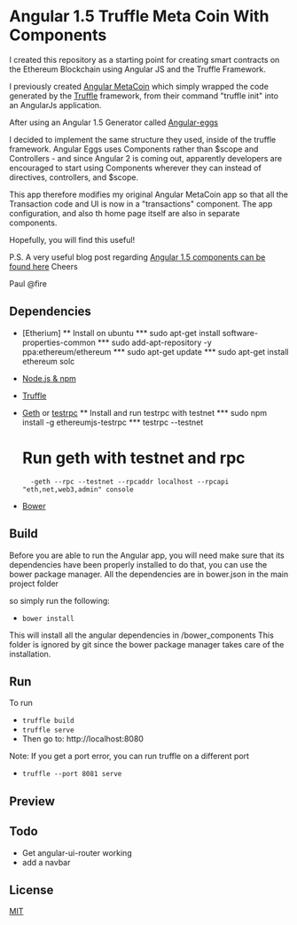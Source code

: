 # Angular 1.5 Truffle Meta Coin With Components 
I created this repository as a starting point for creating
smart contracts on the Ethereum Blockchain using Angular JS and the Truffle Framework.

I previously created [Angular MetaCoin](https://github.com/paulpreibisch/angularMetaCoin) which 
simply wrapped the code generated by the [Truffle](https://github.com/ConsenSys/truffle)
framework, from their command "truffle init" into an AngularJs application.

After using an Angular 1.5 Generator called [Angular-eggs](https://github.com/albatrosary/generator-angular-eggs#readme)

I decided to implement the same structure they used, inside of the truffle framework.
Angular Eggs uses Components rather than $scope and Controllers - and since Angular 2 is coming out, apparently
developers are encouraged to start using Components wherever they can instead of directives, controllers, and $scope.

This app therefore modifies my original Angular MetaCoin app so that all the Transaction code and UI is now in a "transactions" component.
The app configuration, and also th home page itself are also in separate components.

Hopefully, you will find this useful!

P.S. A very useful blog post regarding [Angular 1.5 components can be found here](http://juristr.com/blog/2016/06/from-ngcontroller-to-components/#comment-2809085161)
Cheers

Paul @fire

## Dependencies
* [Etherium]
	** Install on ubuntu
	*** sudo apt-get install software-properties-common
	*** sudo add-apt-repository -y ppa:ethereum/ethereum
	*** sudo apt-get update
	*** sudo apt-get install ethereum solc

* [Node.js & npm](https://nodejs.org)
* [Truffle](https://github.com/ConsenSys/truffle)
* [Geth](https://github.com/ethereum/go-ethereum/wiki/geth) or [testrpc](https://github.com/ethereumjs/testrpc)
	** Install and run testrpc with testnet
	*** sudo npm install -g ethereumjs-testrpc
	*** testrpc --testnet

	# Run geth with testnet and rpc
		-geth --rpc --testnet --rpcaddr localhost --rpcapi "eth,net,web3,admin" console
* [Bower](https://bower.io/)

## Build
Before you are able to run the Angular app, you will need make sure that its dependencies have been properly installed
 to do that, you can use the bower package manager. All the dependencies are in bower.json in the main project folder
  
so simply run the following:
* <code>bower install</code>

This will install all the angular dependencies in /bower_components
 This folder is ignored by git since the bower package manager takes care of the installation.

## Run
To run
*  `truffle build`
*  `truffle serve`
* Then go to: http://localhost:8080

Note: If you get a port error, you can run truffle on a different port
*  `truffle --port 8081 serve`

## Preview


## Todo
* Get angular-ui-router working
* add a navbar
## License
[MIT](https://github.com/paulpreibisch/paulpreibisch.github.io/blob/master/MIT.md)
